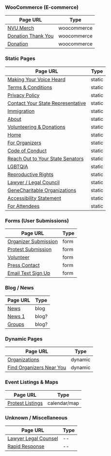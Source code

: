 ### **WooCommerce (E-commerce)**
| Page URL | Type |
|-------------------------------------------|-------------|
| [NVU Merch](https://www.nvunheard.org/nvu-merch) | woocommerce |
| [Donation Thank You](https://www.nvunheard.org/donation-thank-you-page) | woocommerce |
| [Donation](https://www.nvunheard.org/donation) | woocommerce |

### **Static Pages**
| Page URL | Type |
|------------------------------------------------|---------|
| [Making Your Voice Heard](https://www.nvunheard.org/services-7) | static |
| [Terms & Conditions](https://www.nvunheard.org/terms-conditions) | static |
| [Privacy Policy](https://www.nvunheard.org/privacy-policy-1) | static |
| [Contact Your State Representative](https://www.nvunheard.org/general-5-3) | static |
| [Immigration](https://www.nvunheard.org/immigration) | static |
| [About](https://www.nvunheard.org/about-1) | static |
| [Volunteering & Donations](https://www.nvunheard.org/copy-of-organizations-coalitions) | static |
| [Home](https://www.nvunheard.org) | static |
| [For Organizers](https://www.nvunheard.org/for-organizers) | static |
| [Code of Conduct](https://www.nvunheard.org/general-5-2) | static |
| [Reach Out to Your State Senators](https://www.nvunheard.org/general-5) | static |
| [LGBTQIA](https://www.nvunheard.org/lgbtqia) | static |
| [Reproductive Rights](https://www.nvunheard.org/reproductive-rights) | static |
| [Lawyer / Legal Council](https://www.nvunheard.org/copy-of-rapid-response) | static |
| [GeneCharitable Organizations](https://www.nvunheard.org/general-5-1) | static |
| [Accessibility Statement](https://www.nvunheard.org/accessibility-statement) | static |
| [For Attendees](https://www.nvunheard.org/for-attendees) | static |

### **Forms (User Submissions)**
| Page URL | Type |
|-------------------------------------------|---------|
| [Organizer Submission](https://www.nvunheard.org/organizer-submission) | form |
| [Protest Submission](https://www.nvunheard.org/protest-submission) | form |
| [Volunteer](https://www.nvunheard.org/volunteer) | form |
| [Press Contact](https://www.nvunheard.org/press-contact) | form |
| [Email Text Sign Up](https://www.nvunheard.org/email-text-sign-up) | form |

### **Blog / News**
| Page URL | Type |
|--------------------------|------|
| [News](https://www.nvunheard.org/news) | blog |
| [News 1](https://www.nvunheard.org/news-1) | blog? |
| [Groups](https://www.nvunheard.org/groups) | blog? |

### **Dynamic Pages**
| Page URL | Type |
|----------------------------------|---------|
| [Organizations](https://www.nvunheard.org/organizations) | dynamic |
| [Find Organizers Near You](https://www.nvunheard.org/services-2) | dynamic |

### **Event Listings & Maps**
| Page URL | Type |
|-------------------------------------|--------------|
| [Protest Listings](https://www.nvunheard.org/protest-listings) | calendar/map |

### **Unknown / Miscellaneous**
| Page URL | Type |
|----------------------------------|------|
| [Lawyer Legal Counsel](https://www.nvunheard.org/copy-of-lawyer-legal-council) | -- |
| [Rapid Response](https://www.nvunheard.org/rapid-response) | -- |